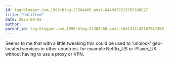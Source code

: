 ```yaml
---
id: tag:blogger.com,1999:blog-27384460.post-6440977215707338927
title: "Untitled"
date: 2025-08-02
author: 
parent_id: tag:blogger.com,1999:blog-27384460.post-1661372149187067498
---
```


Seems to me that with a little tweaking this could be used to 'unblock' geo-located services in other countries. for example Netflix\_US or iPlayer\_UK without having to use a proxy or VPN.